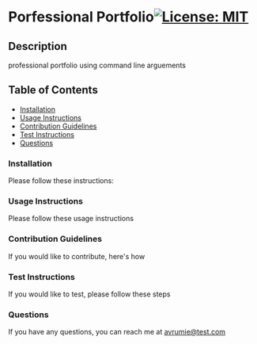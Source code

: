 
  
  # Porfessional Portfolio[![License: MIT](https://img.shields.io/badge/License-MIT-yellow.svg)](https://opensource.org/licenses/MIT)

  ## Description
  professional portfolio using command line arguements
  

  ## Table of Contents
  * [Installation](#installation)
  * [Usage Instructions](#Usage-Instructions)
  * [Contribution Guidelines](#Contribution-Guidelines)
  * [Test Instructions](#Test-Instructions)
  * [Questions](#Questions)


  ### Installation

  Please follow these instructions:
  

  ### Usage Instructions

  Please follow these usage instructions
  

  ### Contribution Guidelines

  If you would like to contribute, here's how
  

  ### Test Instructions
  If you would like to test, please follow these steps
  

  ### Questions
  If you have any questions, you can reach me at
  avrumie@test.com


  